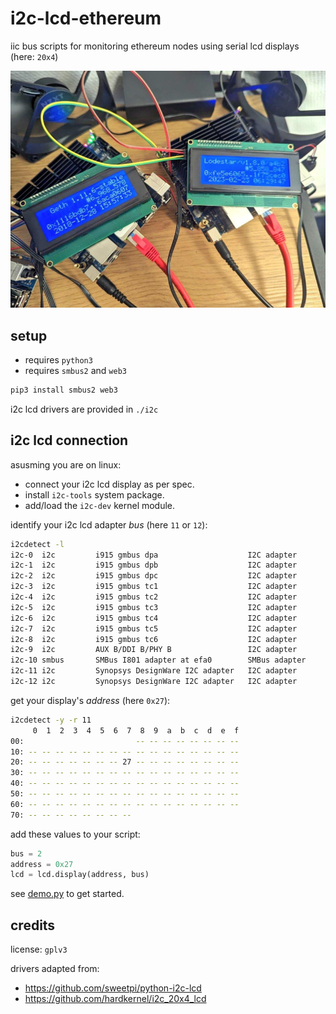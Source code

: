 # i2c-lcd-ethereum
iic bus scripts for monitoring ethereum nodes using serial lcd displays (here: `20x4`)

[![screenshot of two lcd displays](.github/screenshot.png)](.github/screenshot.png)

## setup

* requires `python3`
* requires `smbus2` and `web3`

```bash
pip3 install smbus2 web3
```

i2c lcd drivers are provided in `./i2c`

## i2c lcd connection

asusming you are on linux:
* connect your i2c lcd display as per spec.
* install `i2c-tools` system package.
* add/load the `i2c-dev` kernel module.

identify your i2c lcd adapter _bus_ (here `11` or `12`):

```bash
i2cdetect -l
i2c-0  i2c         i915 gmbus dpa                    I2C adapter
i2c-1  i2c         i915 gmbus dpb                    I2C adapter
i2c-2  i2c         i915 gmbus dpc                    I2C adapter
i2c-3  i2c         i915 gmbus tc1                    I2C adapter
i2c-4  i2c         i915 gmbus tc2                    I2C adapter
i2c-5  i2c         i915 gmbus tc3                    I2C adapter
i2c-6  i2c         i915 gmbus tc4                    I2C adapter
i2c-7  i2c         i915 gmbus tc5                    I2C adapter
i2c-8  i2c         i915 gmbus tc6                    I2C adapter
i2c-9  i2c         AUX B/DDI B/PHY B                 I2C adapter
i2c-10 smbus       SMBus I801 adapter at efa0        SMBus adapter
i2c-11 i2c         Synopsys DesignWare I2C adapter   I2C adapter
i2c-12 i2c         Synopsys DesignWare I2C adapter   I2C adapter
```

get your display's _address_ (here `0x27`):

```bash
i2cdetect -y -r 11
     0  1  2  3  4  5  6  7  8  9  a  b  c  d  e  f
00:                         -- -- -- -- -- -- -- --
10: -- -- -- -- -- -- -- -- -- -- -- -- -- -- -- --
20: -- -- -- -- -- -- -- 27 -- -- -- -- -- -- -- --
30: -- -- -- -- -- -- -- -- -- -- -- -- -- -- -- --
40: -- -- -- -- -- -- -- -- -- -- -- -- -- -- -- --
50: -- -- -- -- -- -- -- -- -- -- -- -- -- -- -- --
60: -- -- -- -- -- -- -- -- -- -- -- -- -- -- -- --
70: -- -- -- -- -- -- -- --
```

add these values to your script:

```python
bus = 2
address = 0x27
lcd = lcd.display(address, bus)
```

see [demo.py](./demo.py) to get started.

## credits

license: `gplv3`

drivers adapted from:
* https://github.com/sweetpi/python-i2c-lcd
* https://github.com/hardkernel/i2c_20x4_lcd
